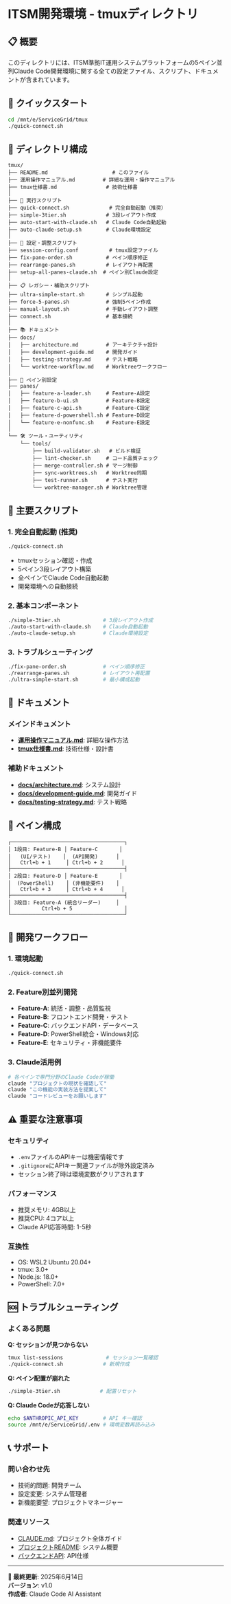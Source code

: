 # ITSM開発環境 - tmuxディレクトリ

## 📋 概要

このディレクトリには、ITSM準拠IT運用システムプラットフォームの5ペイン並列Claude Code開発環境に関する全ての設定ファイル、スクリプト、ドキュメントが含まれています。

## 🚀 クイックスタート

```bash
cd /mnt/e/ServiceGrid/tmux
./quick-connect.sh
```

## 📁 ディレクトリ構成

```
tmux/
├── README.md                     # このファイル
├── 運用操作マニュアル.md         # 詳細な運用・操作マニュアル
├── tmux仕様書.md                # 技術仕様書
│
├── 🚀 実行スクリプト
├── quick-connect.sh             # 完全自動起動（推奨）
├── simple-3tier.sh             # 3段レイアウト作成
├── auto-start-with-claude.sh   # Claude Code自動起動
├── auto-claude-setup.sh        # Claude環境設定
│
├── 🔧 設定・調整スクリプト
├── session-config.conf          # tmux設定ファイル
├── fix-pane-order.sh           # ペイン順序修正
├── rearrange-panes.sh          # レイアウト再配置
├── setup-all-panes-claude.sh  # ペイン別Claude設定
│
├── 📋 レガシー・補助スクリプト
├── ultra-simple-start.sh       # シンプル起動
├── force-5-panes.sh            # 強制5ペイン作成
├── manual-layout.sh            # 手動レイアウト調整
├── connect.sh                  # 基本接続
│
├── 📚 ドキュメント
├── docs/
│   ├── architecture.md         # アーキテクチャ設計
│   ├── development-guide.md    # 開発ガイド
│   ├── testing-strategy.md     # テスト戦略
│   └── worktree-workflow.md    # Worktreeワークフロー
│
├── 🔧 ペイン別設定
├── panes/
│   ├── feature-a-leader.sh     # Feature-A設定
│   ├── feature-b-ui.sh         # Feature-B設定
│   ├── feature-c-api.sh        # Feature-C設定
│   ├── feature-d-powershell.sh # Feature-D設定
│   └── feature-e-nonfunc.sh    # Feature-E設定
│
└── 🛠️ ツール・ユーティリティ
    └── tools/
        ├── build-validator.sh   # ビルド検証
        ├── lint-checker.sh     # コード品質チェック
        ├── merge-controller.sh # マージ制御
        ├── sync-worktrees.sh   # Worktree同期
        ├── test-runner.sh      # テスト実行
        └── worktree-manager.sh # Worktree管理
```

## 🎯 主要スクリプト

### 1. 完全自動起動 (推奨)
```bash
./quick-connect.sh
```
- tmuxセッション確認・作成
- 5ペイン3段レイアウト構築
- 全ペインでClaude Code自動起動
- 開発環境への自動接続

### 2. 基本コンポーネント
```bash
./simple-3tier.sh              # 3段レイアウト作成
./auto-start-with-claude.sh    # Claude自動起動
./auto-claude-setup.sh         # Claude環境設定
```

### 3. トラブルシューティング
```bash
./fix-pane-order.sh            # ペイン順序修正
./rearrange-panes.sh           # レイアウト再配置
./ultra-simple-start.sh        # 最小構成起動
```

## 📖 ドキュメント

### メインドキュメント
- **[運用操作マニュアル.md](./運用操作マニュアル.md)**: 詳細な操作方法
- **[tmux仕様書.md](./tmux仕様書.md)**: 技術仕様・設計書

### 補助ドキュメント
- **[docs/architecture.md](./docs/architecture.md)**: システム設計
- **[docs/development-guide.md](./docs/development-guide.md)**: 開発ガイド
- **[docs/testing-strategy.md](./docs/testing-strategy.md)**: テスト戦略

## 🎨 ペイン構成

```
┌─────────────────────────────────────┐
│ 1段目: Feature-B │ Feature-C       │
│   (UI/テスト)    │  (API開発)      │
│   Ctrl+b + 1     │ Ctrl+b + 2      │
├─────────────────────────────────────┤
│ 2段目: Feature-D │ Feature-E       │
│  (PowerShell)    │ (非機能要件)    │
│   Ctrl+b + 3     │ Ctrl+b + 4      │
├─────────────────────────────────────┤
│ 3段目: Feature-A (統合リーダー)     │
│          Ctrl+b + 5                 │
└─────────────────────────────────────┘
```

## 🔧 開発ワークフロー

### 1. 環境起動
```bash
./quick-connect.sh
```

### 2. Feature別並列開発
- **Feature-A**: 統括・調整・品質監視
- **Feature-B**: フロントエンド開発・テスト
- **Feature-C**: バックエンドAPI・データベース
- **Feature-D**: PowerShell統合・Windows対応
- **Feature-E**: セキュリティ・非機能要件

### 3. Claude活用例
```bash
# 各ペインで専門分野のClaude Codeが稼働
claude "プロジェクトの現状を確認して"
claude "この機能の実装方法を提案して"
claude "コードレビューをお願いします"
```

## ⚠️ 重要な注意事項

### セキュリティ
- `.env`ファイルのAPIキーは機密情報です
- `.gitignore`にAPIキー関連ファイルが除外設定済み
- セッション終了時は環境変数がクリアされます

### パフォーマンス
- 推奨メモリ: 4GB以上
- 推奨CPU: 4コア以上
- Claude API応答時間: 1-5秒

### 互換性
- OS: WSL2 Ubuntu 20.04+
- tmux: 3.0+
- Node.js: 18.0+
- PowerShell: 7.0+

## 🆘 トラブルシューティング

### よくある問題

**Q: セッションが見つからない**
```bash
tmux list-sessions              # セッション一覧確認
./quick-connect.sh             # 新規作成
```

**Q: ペイン配置が崩れた**
```bash
./simple-3tier.sh             # 配置リセット
```

**Q: Claude Codeが応答しない**
```bash
echo $ANTHROPIC_API_KEY        # API キー確認
source /mnt/e/ServiceGrid/.env # 環境変数再読み込み
```

## 📞 サポート

### 問い合わせ先
- 技術的問題: 開発チーム
- 設定変更: システム管理者
- 新機能要望: プロジェクトマネージャー

### 関連リソース
- [CLAUDE.md](../CLAUDE.md): プロジェクト全体ガイド
- [プロジェクトREADME](../README.md): システム概要
- [バックエンドAPI](../backend/README.md): API仕様

---

**📝 最終更新**: 2025年6月14日  
**バージョン**: v1.0  
**作成者**: Claude Code AI Assistant